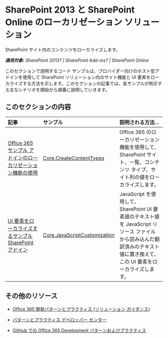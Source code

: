 # SharePoint 2013 と SharePoint Online のローカリゼーション ソリューション

SharePoint サイト内のコンテンツをローカライズします。

_**適用対象:** SharePoint 2013? | SharePoint Add-ins? | SharePoint Online_

このセクションで説明するコード サンプルは、プロバイダー向けのホスト型アドインを使用して SharePoint ソリューション内のサイト機能と UI 要素をローカライズする方法を示します。このセクションの記事では、各サンプルが例示する主なシナリオを開始から順番に説明していきます。 

## このセクションの内容

|**記事**|**サンプル**|**説明される方法...**|
|:-----|:-----|:-----|
|[Office 365 サンプル アドインのローカリゼーション機能の使用](Use-localization-features-in-Office-365-sample-app.md)|[Core.CreateContentTypes](https://github.com/OfficeDev/PnP/tree/master/Samples/Core.CreateContentTypes)|Office 365 のローカリゼーション機能を使用して、SharePoint サイト、一覧、コンテンツ タイプ、サイト列の値をローカライズします。 |
|[UI 要素をローカライズするサンプル SharePoint アドイン](Localize-UI-elements-sample-app-for-SharePoint.md)|[Core.JavaScriptCustomization](https://github.com/OfficeDev/PnP/tree/master/Scenarios/Core.JavaScriptCustomization)|JavaScript を使用して、SharePoint UI 要素値のテキスト値を JavaScript リソース ファイルから読み込んだ翻訳済みのテキスト値に置き換えて、この UI 要素をローカライズします。 |

## その他のリソース
<a name="bk_addresources"> </a>

- [Office 365 開発パターンとプラクティス (ソリューション ガイダンス)](Office-365-development-patterns-and-practices-solution-guidance.md)
    
- [パターンとプラクティス デベロッパー センター](http://dev.office.com/patterns-and-practices)
    
- [GitHub での Office 365 Development パターンおよびプラクティス](https://github.com/OfficeDev/PnP)
